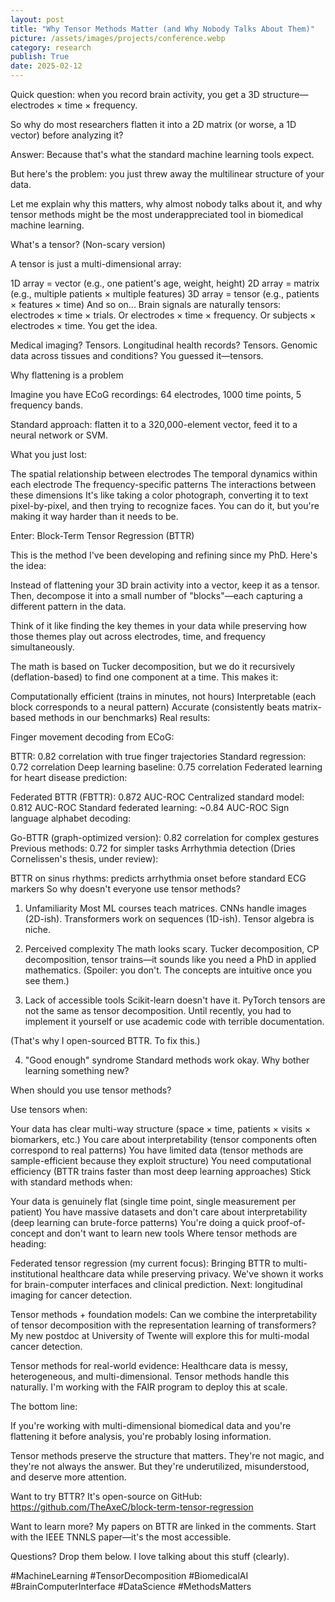 ```yaml
---
layout: post
title: "Why Tensor Methods Matter (and Why Nobody Talks About Them)"
picture: /assets/images/projects/conference.webp
category: research
publish: True
date: 2025-02-12
---
```


Quick question: when you record brain activity, you get a 3D structure—electrodes × time × frequency.

So why do most researchers flatten it into a 2D matrix (or worse, a 1D vector) before analyzing it?

Answer: Because that's what the standard machine learning tools expect.

But here's the problem: you just threw away the multilinear structure of your data.

Let me explain why this matters, why almost nobody talks about it, and why tensor methods might be the most underappreciated tool in biomedical machine learning.

What's a tensor? (Non-scary version)

A tensor is just a multi-dimensional array:

1D array = vector (e.g., one patient's age, weight, height)
2D array = matrix (e.g., multiple patients × multiple features)
3D array = tensor (e.g., patients × features × time)
And so on...
Brain signals are naturally tensors: electrodes × time × trials. Or electrodes × time × frequency. Or subjects × electrodes × time. You get the idea.

Medical imaging? Tensors. Longitudinal health records? Tensors. Genomic data across tissues and conditions? You guessed it—tensors.

Why flattening is a problem

Imagine you have ECoG recordings: 64 electrodes, 1000 time points, 5 frequency bands.

Standard approach: flatten it to a 320,000-element vector, feed it to a neural network or SVM.

What you just lost:

The spatial relationship between electrodes
The temporal dynamics within each electrode
The frequency-specific patterns
The interactions between these dimensions
It's like taking a color photograph, converting it to text pixel-by-pixel, and then trying to recognize faces. You can do it, but you're making it way harder than it needs to be.

Enter: Block-Term Tensor Regression (BTTR)

This is the method I've been developing and refining since my PhD. Here's the idea:

Instead of flattening your 3D brain activity into a vector, keep it as a tensor. Then, decompose it into a small number of "blocks"—each capturing a different pattern in the data.

Think of it like finding the key themes in your data while preserving how those themes play out across electrodes, time, and frequency simultaneously.

The math is based on Tucker decomposition, but we do it recursively (deflation-based) to find one component at a time. This makes it:

Computationally efficient (trains in minutes, not hours)
Interpretable (each block corresponds to a neural pattern)
Accurate (consistently beats matrix-based methods in our benchmarks)
Real results:

Finger movement decoding from ECoG:

BTTR: 0.82 correlation with true finger trajectories
Standard regression: 0.72 correlation
Deep learning baseline: 0.75 correlation
Federated learning for heart disease prediction:

Federated BTTR (FBTTR): 0.872 AUC-ROC
Centralized standard model: 0.812 AUC-ROC
Standard federated learning: ~0.84 AUC-ROC
Sign language alphabet decoding:

Go-BTTR (graph-optimized version): 0.82 correlation for complex gestures
Previous methods: 0.72 for simpler tasks
Arrhythmia detection (Dries Cornelissen's thesis, under review):

BTTR on sinus rhythms: predicts arrhythmia onset before standard ECG markers
So why doesn't everyone use tensor methods?

1. Unfamiliarity Most ML courses teach matrices. CNNs handle images (2D-ish). Transformers work on sequences (1D-ish). Tensor algebra is niche.

2. Perceived complexity The math looks scary. Tucker decomposition, CP decomposition, tensor trains—it sounds like you need a PhD in applied mathematics. (Spoiler: you don't. The concepts are intuitive once you see them.)

3. Lack of accessible tools Scikit-learn doesn't have it. PyTorch tensors are not the same as tensor decomposition. Until recently, you had to implement it yourself or use academic code with terrible documentation.

(That's why I open-sourced BTTR. To fix this.)

4. "Good enough" syndrome Standard methods work okay. Why bother learning something new?

When should you use tensor methods?

Use tensors when:

Your data has clear multi-way structure (space × time, patients × visits × biomarkers, etc.)
You care about interpretability (tensor components often correspond to real patterns)
You have limited data (tensor methods are sample-efficient because they exploit structure)
You need computational efficiency (BTTR trains faster than most deep learning approaches)
Stick with standard methods when:

Your data is genuinely flat (single time point, single measurement per patient)
You have massive datasets and don't care about interpretability (deep learning can brute-force patterns)
You're doing a quick proof-of-concept and don't want to learn new tools
Where tensor methods are heading:

Federated tensor regression (my current focus): Bringing BTTR to multi-institutional healthcare data while preserving privacy. We've shown it works for brain-computer interfaces and clinical prediction. Next: longitudinal imaging for cancer detection.

Tensor methods + foundation models: Can we combine the interpretability of tensor decomposition with the representation learning of transformers? My new postdoc at University of Twente will explore this for multi-modal cancer detection.

Tensor methods for real-world evidence: Healthcare data is messy, heterogeneous, and multi-dimensional. Tensor methods handle this naturally. I'm working with the FAIR program to deploy this at scale.

The bottom line:

If you're working with multi-dimensional biomedical data and you're flattening it before analysis, you're probably losing information.

Tensor methods preserve the structure that matters. They're not magic, and they're not always the answer. But they're underutilized, misunderstood, and deserve more attention.

Want to try BTTR? It's open-source on GitHub: https://github.com/TheAxeC/block-term-tensor-regression

Want to learn more? My papers on BTTR are linked in the comments. Start with the IEEE TNNLS paper—it's the most accessible.

Questions? Drop them below. I love talking about this stuff (clearly).

#MachineLearning #TensorDecomposition #BiomedicalAI #BrainComputerInterface #DataScience #MethodsMatters

